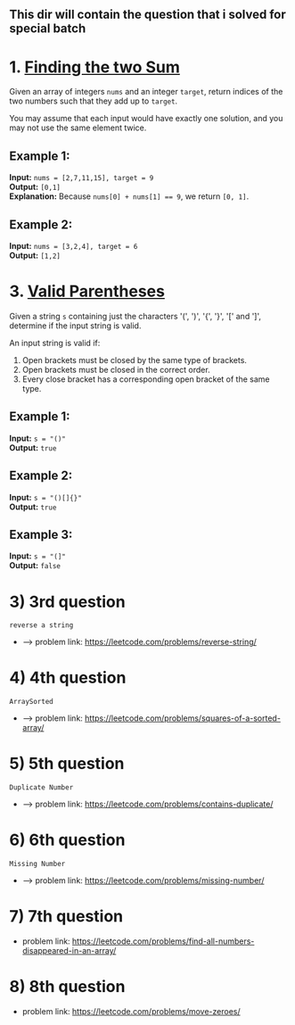 ## This dir will contain the question that i solved for special batch

# 1. <a href="https://leetcode.com/problems/two-sum/"> Finding the two Sum </a> 
 


Given an array of integers `nums` and an integer `target`, return indices of the two numbers such that they add up to `target`.

You may assume that each input would have exactly one solution, and you may not use the same element twice.

## Example 1:

**Input:** `nums = [2,7,11,15], target = 9`  
**Output:** `[0,1]`  
**Explanation:** Because `nums[0] + nums[1] == 9`, we return `[0, 1]`.

## Example 2:

**Input:** `nums = [3,2,4], target = 6`  
**Output:** `[1,2]`

#
   
 # 3. [Valid Parentheses](https://leetcode.com/problems/valid-parentheses/)

Given a string `s` containing just the characters '(', ')', '{', '}', '[' and ']', determine if the input string is valid.

An input string is valid if:

1. Open brackets must be closed by the same type of brackets.
2. Open brackets must be closed in the correct order.
3. Every close bracket has a corresponding open bracket of the same type.

## Example 1:

**Input:** `s = "()"`  
**Output:** `true`

## Example 2:

**Input:** `s = "()[]{}"`  
**Output:** `true`

## Example 3:

**Input:** `s = "(]"`  
**Output:** `false`

    
# 3) 3rd question
    reverse a string 
*    --> problem link: https://leetcode.com/problems/reverse-string/

# 4) 4th question
    ArraySorted
*  --> problem link: https://leetcode.com/problems/squares-of-a-sorted-array/

# 5) 5th question
    Duplicate Number
*  --> problem link: https://leetcode.com/problems/contains-duplicate/

# 6) 6th question
    Missing Number
* --> problem link: https://leetcode.com/problems/missing-number/

# 7) 7th question
* problem link: https://leetcode.com/problems/find-all-numbers-disappeared-in-an-array/

# 8) 8th question
* problem link: https://leetcode.com/problems/move-zeroes/